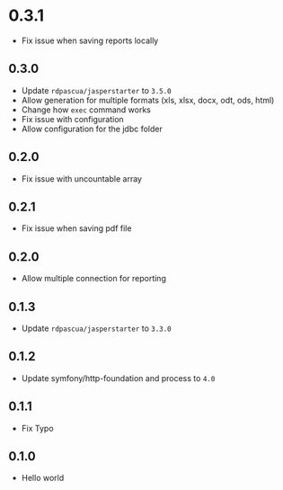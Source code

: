 # 0.3.1

* Fix issue when saving reports locally

## 0.3.0

* Update `rdpascua/jasperstarter` to `3.5.0`
* Allow generation for multiple formats (xls, xlsx, docx, odt, ods, html)
* Change how `exec` command works
* Fix issue with configuration
* Allow configuration for the jdbc folder

## 0.2.0

* Fix issue with uncountable array

## 0.2.1

* Fix issue when saving pdf file

## 0.2.0

* Allow multiple connection for reporting

## 0.1.3

* Update `rdpascua/jasperstarter` to `3.3.0`

## 0.1.2

* Update symfony/http-foundation and process to `4.0`

## 0.1.1

* Fix Typo

## 0.1.0

* Hello world